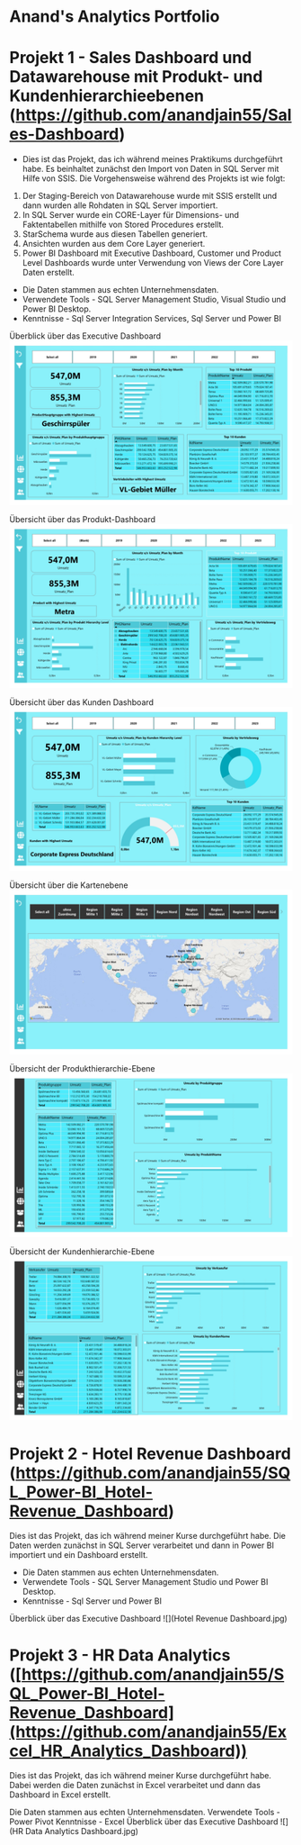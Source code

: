 # Anand's Analytics Portfolio
# Projekt 1 - Sales Dashboard und Datawarehouse mit Produkt- und Kundenhierarchieebenen (https://github.com/anandjain55/Sales-Dashboard)
* Dies ist das Projekt, das ich während meines Praktikums durchgeführt habe. Es beinhaltet zunächst den Import von Daten in SQL Server mit Hilfe von SSIS.
Die Vorgehensweise während des Projekts ist wie folgt:
1. Der Staging-Bereich von Datawarehouse wurde mit SSIS erstellt und dann wurden alle Rohdaten in SQL Server importiert.
2. In SQL Server wurde ein CORE-Layer für Dimensions- und Faktentabellen mithilfe von Stored Procedures erstellt.
3. StarSchema wurde aus diesen Tabellen generiert.
4. Ansichten wurden aus dem Core Layer generiert.
5. Power BI Dashboard mit Executive Dashboard, Customer und Product Level Dashboards wurde unter Verwendung von Views der Core Layer Daten erstellt.
* Die Daten stammen aus echten Unternehmensdaten.
* Verwendete Tools - SQL Server Management Studio, Visual Studio und Power BI Desktop.
* Kenntnisse - Sql Server Integration Services, Sql Server und Power BI

Überblick über das Executive Dashboard
![](Executive-Dashboard.jpg)

Übersicht über das Produkt-Dashboard
![](Produkt-Dashboard.jpg)

Übersicht über das Kunden Dashboard 
![](Kunden-Dashboard.jpg)

Übersicht über die Kartenebene 
![](Karte.jpg)

Übersicht der Produkthierarchie-Ebene 
![](Produkthierarchie.jpg)

Übersicht der Kundenhierarchie-Ebene 
![](Kundenhierarchie.jpg)




# Projekt 2 - Hotel Revenue Dashboard (https://github.com/anandjain55/SQL_Power-BI_Hotel-Revenue_Dashboard)
Dies ist das Projekt, das ich während meiner Kurse durchgeführt habe. Die Daten werden zunächst in SQL Server verarbeitet und dann in Power BI importiert und ein Dashboard erstellt.

* Die Daten stammen aus echten Unternehmensdaten.
* Verwendete Tools - SQL Server Management Studio und Power BI Desktop.
* Kenntnisse - Sql Server und Power BI

Überblick über das Executive Dashboard
![](Hotel Revenue Dashboard.jpg)

# Projekt 3 - HR Data Analytics ([https://github.com/anandjain55/SQL_Power-BI_Hotel-Revenue_Dashboard](https://github.com/anandjain55/Excel_HR_Analytics_Dashboard))
Dies ist das Projekt, das ich während meiner Kurse durchgeführt habe. Dabei werden die Daten zunächst in Excel verarbeitet und dann das Dashboard in Excel erstellt.

Die Daten stammen aus echten Unternehmensdaten.
Verwendete Tools - Power Pivot 
Kenntnisse - Excel
Überblick über das Executive Dashboard ![](HR Data Analytics Dashboard.jpg)



